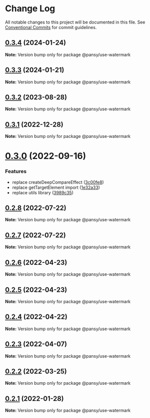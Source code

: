 # Change Log

All notable changes to this project will be documented in this file.
See [Conventional Commits](https://conventionalcommits.org) for commit guidelines.

## [0.3.4](https://github.com/pansyjs/react-hooks/compare/@pansy/use-watermark@0.3.3...@pansy/use-watermark@0.3.4) (2024-01-24)

**Note:** Version bump only for package @pansy/use-watermark





## [0.3.3](https://github.com/pansyjs/react-hooks/compare/@pansy/use-watermark@0.3.2...@pansy/use-watermark@0.3.3) (2024-01-21)

**Note:** Version bump only for package @pansy/use-watermark





## [0.3.2](https://github.com/pansyjs/react-hooks/compare/@pansy/use-watermark@0.3.1...@pansy/use-watermark@0.3.2) (2023-08-28)

**Note:** Version bump only for package @pansy/use-watermark





## [0.3.1](https://github.com/pansyjs/react-hooks/compare/@pansy/use-watermark@0.3.0...@pansy/use-watermark@0.3.1) (2022-12-28)

**Note:** Version bump only for package @pansy/use-watermark





# [0.3.0](https://github.com/pansyjs/react-hooks/compare/@pansy/use-watermark@0.2.8...@pansy/use-watermark@0.3.0) (2022-09-16)


### Features

* replace createDeepCompareEffect ([3c00fe8](https://github.com/pansyjs/react-hooks/commit/3c00fe8a33cac410f0c3d245e84027ca01431943))
* replace getTargetElement import ([1e32a33](https://github.com/pansyjs/react-hooks/commit/1e32a33d9c47c69ea328e9556b97fee6110dcfaa))
* replace utils library ([3989c35](https://github.com/pansyjs/react-hooks/commit/3989c35e2bb5bf96f538e1b2c78aa306c63541e3))





## [0.2.8](https://github.com/pansyjs/react-hooks/compare/@pansy/use-watermark@0.2.7...@pansy/use-watermark@0.2.8) (2022-07-22)

**Note:** Version bump only for package @pansy/use-watermark





## [0.2.7](https://github.com/pansyjs/react-hooks/compare/@pansy/use-watermark@0.2.6...@pansy/use-watermark@0.2.7) (2022-07-22)

**Note:** Version bump only for package @pansy/use-watermark





## [0.2.6](https://github.com/pansyjs/react-hooks/compare/@pansy/use-watermark@0.2.5...@pansy/use-watermark@0.2.6) (2022-04-23)

**Note:** Version bump only for package @pansy/use-watermark





## [0.2.5](https://github.com/pansyjs/react-hooks/compare/@pansy/use-watermark@0.2.4...@pansy/use-watermark@0.2.5) (2022-04-23)

**Note:** Version bump only for package @pansy/use-watermark





## [0.2.4](https://github.com/pansyjs/react-hooks/compare/@pansy/use-watermark@0.2.3...@pansy/use-watermark@0.2.4) (2022-04-22)

**Note:** Version bump only for package @pansy/use-watermark





## [0.2.3](https://github.com/pansyjs/react-hooks/compare/@pansy/use-watermark@0.2.2...@pansy/use-watermark@0.2.3) (2022-04-07)

**Note:** Version bump only for package @pansy/use-watermark





## [0.2.2](https://github.com/pansyjs/react-hooks/compare/@pansy/use-watermark@0.2.1...@pansy/use-watermark@0.2.2) (2022-03-25)

**Note:** Version bump only for package @pansy/use-watermark





## [0.2.1](https://github.com/pansyjs/react-hooks/compare/@pansy/use-watermark@0.2.0...@pansy/use-watermark@0.2.1) (2022-01-28)

**Note:** Version bump only for package @pansy/use-watermark
